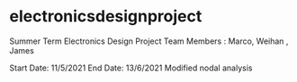 # electronicsdesignproject
Summer Term Electronics Design Project 
Team Members : Marco, Weihan , James

Start Date: 11/5/2021
End Date: 13/6/2021
Modified nodal analysis